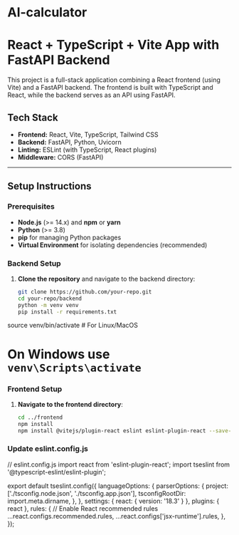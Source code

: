 # AI-calculator
# React + TypeScript + Vite App with FastAPI Backend

This project is a full-stack application combining a React frontend (using Vite) and a FastAPI backend. The frontend is built with TypeScript and React, while the backend serves as an API using FastAPI.


## Tech Stack
- **Frontend:** React, Vite, TypeScript, Tailwind CSS
- **Backend:** FastAPI, Python, Uvicorn
- **Linting:** ESLint (with TypeScript, React plugins)
- **Middleware:** CORS (FastAPI)

---

## Setup Instructions

### Prerequisites
- **Node.js** (>= 14.x) and **npm** or **yarn**
- **Python** (>= 3.8)
- **pip** for managing Python packages
- **Virtual Environment** for isolating dependencies (recommended)

### Backend Setup

1. **Clone the repository** and navigate to the backend directory:
   ```bash
   git clone https://github.com/your-repo.git
   cd your-repo/backend
   python -m venv venv
   pip install -r requirements.txt

source venv/bin/activate   # For Linux/MacOS
# On Windows use `venv\Scripts\activate`
### Frontend Setup

1. **Navigate to the frontend directory**:
   ```bash
   cd ../frontend
   npm install
   npm install @vitejs/plugin-react eslint eslint-plugin-react --save-dev

### Update eslint.config.js
// eslint.config.js
import react from 'eslint-plugin-react';
import tseslint from '@typescript-eslint/eslint-plugin';

export default tseslint.config({
  languageOptions: {
    parserOptions: {
      project: ['./tsconfig.node.json', './tsconfig.app.json'],
      tsconfigRootDir: import.meta.dirname,
    },
  },
  settings: { react: { version: '18.3' } },
  plugins: { react },
  rules: {
    // Enable React recommended rules
    ...react.configs.recommended.rules,
    ...react.configs['jsx-runtime'].rules,
  },
});


